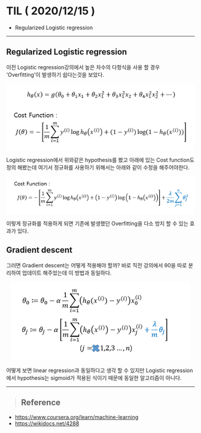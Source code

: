 # TIL ( 2020/12/15 )

- Regularized Logistic regression

---

## Regularized Logistic regression

이전 Logistic regression강의에서 높은 차수의 다항식을 사용 할 경우 'Overfitting'이 발생하기 쉽다는것을 보았다. 

<p align="center"><img src="../image/Machine/12.15/001.PNG" style="zoom:100%;"/></p>

Logistic regression에서 위와같은 hypothesis를 봤고 아래에 있는 Cost function도 정의 해봤는데 여기서 정규화를 사용하기 위해서는 아래와 같이 수정을 해주어야한다.

<p align="center"><img src="../image/Machine/12.15/002.PNG" style="zoom:100%;"/></p>

이렇게 정규화를 적용하게 되면 기존에 발생했던 Overfitting을 다소 방지 할 수 있는 효과가 있다.

  

## Gradient descent

그러면 Gradient descent는 어떻게 적용해야 할까? 바로 직전 강의에서 &theta;0을 따로 분리하여 업데이트 해주었는데 이 방법과 동일하다. 

<p align="center"><img src="../image/Machine/12.15/003.PNG" style="zoom:100%;"/></p>

어떻게 보면 linear regression과 동일하다고 생각 할 수 있지만 Logistic regression에서 hypothesis는 sigmoid가 적용된 식이기 때문에 동일한 알고리즘이 아니다.



****

>## Reference

- https://www.coursera.org/learn/machine-learning
- https://wikidocs.net/4288

